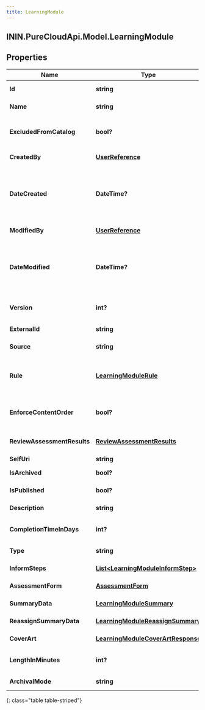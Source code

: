 ```yaml
---
title: LearningModule
---
```

## ININ.PureCloudApi.Model.LearningModule

## Properties

|Name | Type | Description | Notes|
|------------ | ------------- | ------------- | -------------|
| **Id** | **string** | The globally unique identifier for the object. | [optional] |
| **Name** | **string** | The name of learning module | |
| **ExcludedFromCatalog** | **bool?** | If true, learning module is excluded when retrieving modules for manual assignment | [optional] |
| **CreatedBy** | [**UserReference**](UserReference.html) | The user who created learning module | [optional] |
| **DateCreated** | **DateTime?** | The date/time learning module was created. Date time is represented as an ISO-8601 string. For example: yyyy-MM-ddTHH:mm:ss[.mmm]Z | [optional] |
| **ModifiedBy** | [**UserReference**](UserReference.html) | The user who modified learning module | [optional] |
| **DateModified** | **DateTime?** | The date/time learning module was modified. Date time is represented as an ISO-8601 string. For example: yyyy-MM-ddTHH:mm:ss[.mmm]Z | [optional] |
| **Version** | **int?** | The version of published learning module | [optional] |
| **ExternalId** | **string** | The external ID of the learning module | [optional] |
| **Source** | **string** | The source of the learning module | [optional] |
| **Rule** | [**LearningModuleRule**](LearningModuleRule.html) | The rule for learning module; read-only, and only populated when requested via expand param. | [optional] |
| **EnforceContentOrder** | **bool?** | If true, learning module content should be viewed one by one in order | [optional] |
| **ReviewAssessmentResults** | [**ReviewAssessmentResults**](ReviewAssessmentResults.html) | Allows to view Assessment results in detail | [optional] |
| **SelfUri** | **string** | The URI for this object | [optional] |
| **IsArchived** | **bool?** | If true, learning module is archived | [optional] |
| **IsPublished** | **bool?** | If true, learning module is published | [optional] |
| **Description** | **string** | The description of learning module | [optional] |
| **CompletionTimeInDays** | **int?** | The completion time of learning module in days | |
| **Type** | **string** | The type for the learning module | [optional] |
| **InformSteps** | [**List&lt;LearningModuleInformStep&gt;**](LearningModuleInformStep.html) | The list of inform steps in a learning module | [optional] |
| **AssessmentForm** | [**AssessmentForm**](AssessmentForm.html) | The assessment form for learning module | [optional] |
| **SummaryData** | [**LearningModuleSummary**](LearningModuleSummary.html) | The learning module summary data | [optional] |
| **ReassignSummaryData** | [**LearningModuleReassignSummary**](LearningModuleReassignSummary.html) | The learning module reassign summary data | [optional] |
| **CoverArt** | [**LearningModuleCoverArtResponse**](LearningModuleCoverArtResponse.html) | The cover art for the learning module | [optional] |
| **LengthInMinutes** | **int?** | The recommended time in minutes to complete the module | [optional] |
| **ArchivalMode** | **string** | The mode of archival for learning module | [optional] |
{: class="table table-striped"}


